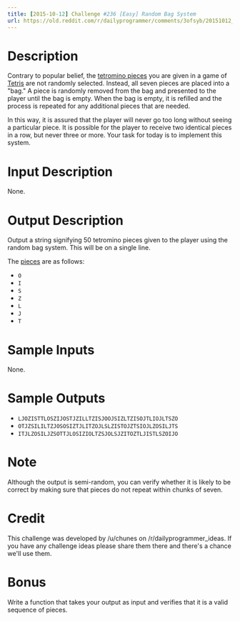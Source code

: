 ```yaml
---
title: [2015-10-12] Challenge #236 [Easy] Random Bag System
url: https://old.reddit.com/r/dailyprogrammer/comments/3ofsyb/20151012_challenge_236_easy_random_bag_system/
---
```


# Description  

Contrary to popular belief, the [tetromino pieces](http://i.imgur.com/65G37Aq.png) you are given in a game of [Tetris](https://en.wikipedia.org/wiki/Tetris) are not randomly selected. Instead, all seven pieces are placed into a "bag." A piece is randomly removed from the bag and presented to the player until the bag is empty. When the bag is empty, it is refilled and the process is repeated for any additional pieces that are needed.  

In this way, it is assured that the player will never go too long without seeing a particular piece. It is possible for the player to receive two identical pieces in a row, but never three or more. Your task for today is to implement this system.  

# Input Description  

None.  

# Output Description  

Output a string signifying 50 tetromino pieces given to the player using the random bag system. This will be on a single line.

The [pieces](http://i.imgur.com/65G37Aq.png) are as follows:  

* `O`
* `I`
* `S`
* `Z`
* `L`
* `J`
* `T`  

# Sample Inputs  

None.  

# Sample Outputs  

* `LJOZISTTLOSZIJOSTJZILLTZISJOOJSIZLTZISOJTLIOJLTSZO`
* `OTJZSILILTZJOSOSIZTJLITZOJLSLZISTOJZTSIOJLZOSILJTS`
* `ITJLZOSILJZSOTTJLOSIZIOLTZSJOLSJZITOZTLJISTLSZOIJO`  

# Note  

Although the output is semi-random, you can verify whether it is likely to be correct by making sure that pieces do not repeat within chunks of seven.  

# Credit

This challenge was developed by /u/chunes on /r/dailyprogrammer_ideas. If you have any challenge ideas please share them there and there's a chance we'll use them.

# Bonus  

Write a function that takes your output as input and verifies that it is a valid sequence of pieces.
